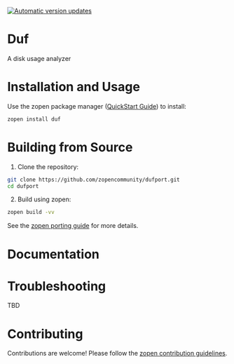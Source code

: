 [![Automatic version updates](https://github.com/ZOSOpenTools/dufport/actions/workflows/bump.yml/badge.svg)](https://github.com/ZOSOpenTools/dufport/actions/workflows/bump.yml)

# Duf

A disk usage analyzer

# Installation and Usage

Use the zopen package manager ([QuickStart Guide](https://zopen.community/#/Guides/QuickStart)) to install:
```bash
zopen install duf
```

# Building from Source

1. Clone the repository:
```bash
git clone https://github.com/zopencommunity/dufport.git
cd dufport
```
2. Build using zopen:
```bash
zopen build -vv
```

See the [zopen porting guide](https://zopen.community/#/Guides/Porting) for more details.

# Documentation


# Troubleshooting
TBD

# Contributing
Contributions are welcome! Please follow the [zopen contribution guidelines](https://github.com/zopencommunity/meta/blob/main/CONTRIBUTING.md).
